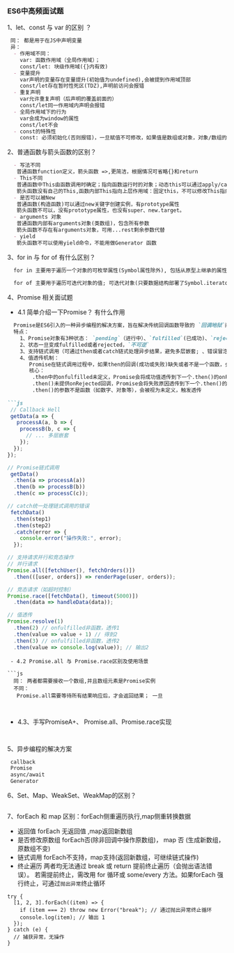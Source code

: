 
### ES6中高频面试题

1、let、const 与 var 的区别 ？

```md
 同： 都是用于在JS中声明变量
 异：
  - 作用域不同： 
    var: 函数作用域（全局作用域）；
    const/let: 块级作用域({}内有效)
  - 变量提升
    var声明的变量存在变量提升(初始值为undefined),会被提到作用域顶部
    const/let存在暂时性死区(TDZ),声明前访问会报错
  - 重复声明
    var允许重复声明（后声明的覆盖前面的）
    const/let同一作用域内声明会报错
  - 全局作用域下的行为
    var会成为window的属性
    const/let不会
  - const的特殊性
    const: 必须初始化(否则报错)，一旦赋值不可修改，如果值是数组或对象，对象/数组的属性或元素可修改
```

2、普通函数与箭头函数的区别？

```md
  - 写法不同
   普通函数function定义，箭头函数 =>,更简洁，根据情况可省略{}和return
  - This不同
   普通函数中This由函数调用时确定；指向函数运行时的对象；动态this可以通过apply/call/bind修改This指向
   箭头函数没有自己的This,函数内部This指向上层作用域：固定this，不可以修改This指向
  - 是否可以被New
   普通函数(构造函数)可以通过new关键字创建实例，有prototype属性
   箭头函数不可以，没有prototype属性，也没有super、new.target。
  - arguments 对象​
   普通函数内部有arguments对象(类数组)，包含所有参数
   箭头函数不存在有arguments对象，可用...rest剩余参数代替
  - yield
   箭头函数不可以使用yield命令，不能用做Generator 函数
```

3、for in 与 for of 有什么区别？

```md
  for in 主要用于遍历一个对象的可枚举属性(Symbol属性除外), 包括从原型上继承的属性(可用hasOwnProperty屏蔽掉)
  
  for of 主要用于遍历可迭代对象的值; 可迭代对象(只要数据结构部署了Symbol.iterator属性)如Array/String/Set/Map/TypedArray/NodeList (其他DOM集合)，包括用户的自定义迭代对象。

```
4、Promise 相关面试题
 - 4.1 简单介绍一下Promise？ 有什么作用
```md
  Promise是ES6引入的一种异步编程的解决方案，旨在解决传统回调函数导致的 `回调地狱`问题，使异步代码更易读、可维护。
  特点：
    1、Promise对象有3种状态： `pending`（进行中）、`fulfilled`(已成功)、`rejected`(已失败)
    2、状态一旦变成fulfilled或者rejected，`不可逆`
    3、支持链式调用（可通过then或者catch链式处理异步结果，避免多层嵌套; 、错误冒泡(链式调用中，若某一步发生错误，会跳过后续 .then()，直接进入最近的 .catch())
    4、值透传机制：
       Promise在链式调用过程中，如果then的回调(成功或失败)缺失或者不是一个函数，会触发值透传。
       核心：
        .then中的onfulfilled未定义，Promise会将​​成功值​​透传到下一个.then()的onFulfilled
        .then()未提供onRejected回调，Promise会将​​失败原因​​透传到下一个.then()的onRejected或最近的.catch()。
        .then()的参数不是函数（如数字、对象等），会被视为未定义，触发透传
        
```js
 // Callback Hell
 getData(a => {
   processA(a, b => {
    processB(b, c => {
      // ... 多层嵌套
    });
  });
});

// Promise链式调用
 getData()
  .then(a => processA(a))
  .then(b => processB(b))
  .then(c => processC(c));

// catch统一处理链式调用的错误
 fetchData()
  .then(step1)
  .then(step2)
  .catch(error => {
    console.error("操作失败:", error);
  });

// 支持请求并行和竞态操作
// 并行请求
Promise.all([fetchUser(), fetchOrders()])
  .then(([user, orders]) => renderPage(user, orders));

// 竞态请求（如超时控制）
Promise.race([fetchData(), timeout(5000)])
  .then(data => handleData(data));

// 值透传
Promise.resolve(1)
  .then(2) // onfulfilled非函数，透传1
  .then(value => value + 1) // 得到2
  .then(3) // onfulfilled非函数，透传2
  .then(value => console.log(value)); // 输出2
```
```
 - 4.2 Promise.all 与 Promise.race区别及使用场景

```js
  同： 两者都需要接收一个数组,并且数组元素是Promise实例
  不同：
   Promise.all需要等待所有结果响应后，才会返回结果； 一旦



```


 - 4.3、手写PromiseA+、 Promise.all、Promise.race实现

 ```md



 ```


5、异步编程的解决方案

```md
 callback
 Promise
 async/await
 Generator
```

6、Set、Map、WeakSet、WeakMap的区别？

```md


```

7、forEach 和 map 区别：forEach侧重遍历执行,map侧重转换数据
 - 返回值
   forEach 无返回值 ,map返回新数组
 - 是否修改原数组
   forEach否(除非回调中操作原数组)， map 否 (生成新数组，原数组不变)
 - 链式调用
   forEach不支持，map支持(返回新数组，可继续链式操作)
 - 终止遍历
    两者均无法通过 break 或 return 提前终止遍历（会抛出语法错误）。
    若需提前终止，需改用 for 循环或 some/every 方法。如果forEach 强行终止，可通过`抛出异常`终止循环
 
```JS
try {
  [1, 2, 3].forEach((item) => {
    if (item === 2) throw new Error("break"); // 通过抛出异常终止循环
    console.log(item); // 输出 1
  });
} catch (e) {
  // 捕获异常，无操作
}

```
